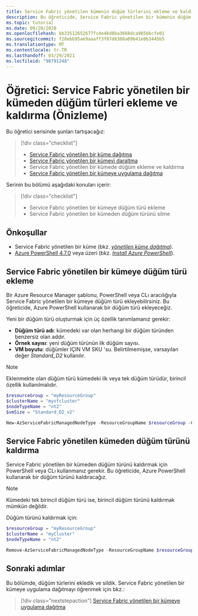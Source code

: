```yaml
---
title: Service Fabric yönetilen kümenin düğüm türlerini ekleme ve kaldırma (Önizleme)
description: Bu öğreticide, Service Fabric yönetilen bir kümenin düğüm türlerini ekleme ve kaldırma hakkında bilgi edinin.
ms.topic: tutorial
ms.date: 09/28/2020
ms.openlocfilehash: bb33512652677fc4e46d8ba3668dca985bbcfe01
ms.sourcegitcommit: f28ebb95ae9aaaff3f87d8388a09b41e0b3445b5
ms.translationtype: MT
ms.contentlocale: tr-TR
ms.lasthandoff: 03/29/2021
ms.locfileid: "98791248"
---
```

# <a name="tutorial-add-and-remove-node-types-from-a-service-fabric-managed-cluster-preview"></a>Öğretici: Service Fabric yönetilen bir kümeden düğüm türleri ekleme ve kaldırma (Önizleme)

Bu öğretici serisinde şunları tartışacağız:

> [!div class="checklist"]
> * [Service Fabric yönetilen bir küme dağıtma](tutorial-managed-cluster-deploy.md)
> * [Service Fabric yönetilen bir kümeyi daraltma](tutorial-managed-cluster-scale.md)
> * Service Fabric yönetilen bir kümede düğüm ekleme ve kaldırma
> * [Service Fabric yönetilen bir kümeye uygulama dağıtma](tutorial-managed-cluster-deploy-app.md)

Serinin bu bölümü aşağıdaki konuları içerir:

> [!div class="checklist"]
> * Service Fabric yönetilen bir kümeye düğüm türü ekleme
> * Service Fabric yönetilen bir kümeden düğüm türünü silme

## <a name="prerequisites"></a>Önkoşullar

* Service Fabric yönetilen bir küme (bkz. [*yönetilen küme dağıtma*](tutorial-managed-cluster-deploy.md)).
* [Azure PowerShell 4.7.0](/powershell/azure/release-notes-azureps#azservicefabric) veya üzeri (bkz. [*Install Azure PowerShell*](/powershell/azure/install-az-ps)).

## <a name="add-a-node-type-to-a-service-fabric-managed-cluster"></a>Service Fabric yönetilen bir kümeye düğüm türü ekleme

Bir Azure Resource Manager şablonu, PowerShell veya CLı aracılığıyla Service Fabric yönetilen bir kümeye düğüm türü ekleyebilirsiniz. Bu öğreticide, Azure PowerShell kullanarak bir düğüm türü ekleyeceğiz.

Yeni bir düğüm türü oluşturmak için üç özellik tanımlamanız gerekir:

* **Düğüm türü adı**: kümedeki var olan herhangi bir düğüm türünden benzersiz olan addır.
* **Örnek sayısı**: yeni düğüm türünün ilk düğüm sayısı.
* **VM boyutu**: düğümler IÇIN VM SKU 'su. Belirtilmemişse, varsayılan değer *Standard_D2* kullanılır.

> [!NOTE]
> Eklenmekte olan düğüm türü kümedeki ilk veya tek düğüm türüdür, birincil özellik kullanılmalıdır.

```powershell
$resourceGroup = "myResourceGroup"
$clusterName = "mysfcluster"
$nodeTypeName = "nt2"
$vmSize = "Standard_D2_v2"

New-AzServiceFabricManagedNodeType -ResourceGroupName $resourceGroup -ClusterName $clusterName -Name $nodeTypeName -InstanceCount 3 -vmSize $vmSize
```

## <a name="remove-a-node-type-from-a-service-fabric-managed-cluster"></a>Service Fabric yönetilen kümeden düğüm türünü kaldırma

Service Fabric yönetilen bir kümeden düğüm türünü kaldırmak için PowerShell veya CLı kullanmanız gerekir. Bu öğreticide, Azure PowerShell kullanarak bir düğüm türünü kaldıracağız.

> [!NOTE]
> Kümedeki tek birincil düğüm türü ise, birincil düğüm türünü kaldırmak mümkün değildir.  

Düğüm türünü kaldırmak için:

```powershell
$resourceGroup = "myResourceGroup"
$clusterName = "myCluster"
$nodeTypeName = "nt2"

Remove-AzServiceFabricManagedNodeType -ResourceGroupName $resourceGroup -ClusterName $clusterName  -Name $nodeTypeName
```

## <a name="next-steps"></a>Sonraki adımlar

 Bu bölümde, düğüm türlerini ekledik ve sildik. Service Fabric yönetilen bir kümeye uygulama dağıtmayı öğrenmek için bkz.:

> [!div class="nextstepaction"]
> [Service Fabric yönetilen bir kümeye uygulama dağıtma](tutorial-managed-cluster-deploy-app.md)

